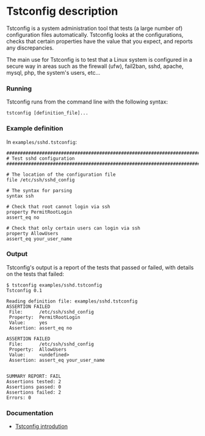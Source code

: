 Tstconfig description
====================

Tstconfig is a system administration tool that tests (a large number of)
configuration files automatically. Tstconfig looks at the configurations, checks
that certain properties have the value that you expect, and reports 
any discrepancies.

The main use for Tstconfig is to test that a Linux system is configured in
a secure way in areas such as the firewall (ufw), fail2ban, sshd, apache,
mysql, php, the system's users, etc...

### Running
Tstconfig runs from the command line with the following syntax:

    tstconfig [definition_file]...

### Example definition

In `examples/sshd.tstconfig`:

    ################################################################################
    # Test sshd configuration
    ################################################################################
    
    # The location of the configuration file
    file /etc/ssh/sshd_config
    
    # The syntax for parsing
    syntax ssh
    
    # Check that root cannot login via ssh
    property PermitRootLogin
    assert_eq no
    
    # Check that only certain users can login via ssh
    property AllowUsers
    assert_eq your_user_name

### Output

Tstconfig's output is a report of the tests that passed or failed, with details
on the tests that failed:

    $ tstconfig examples/sshd.tstconfig
    Tstconfig 0.1
    
    Reading definition file: examples/sshd.tstconfig
    ASSERTION FAILED
     File:      /etc/ssh/sshd_config
     Property:  PermitRootLogin
     Value:     yes
     Assertion: assert_eq no
    
    ASSERTION FAILED
     File:      /etc/ssh/sshd_config
     Property:  AllowUsers
     Value:     <undefined>
     Assertion: assert_eq your_user_name
    
    
    SUMMARY REPORT: FAIL
    Assertions tested: 2
    Assertions passed: 0
    Assertions failed: 2
    Errors: 0



### Documentation

* [Tstconfig introdution](http://softwareloop.com/tstconfig-automatic-configuration-testing-for-fun-and-security/)
